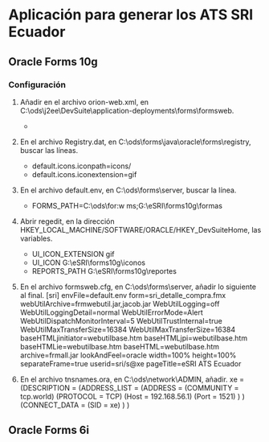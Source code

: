 # Aplicación para generar los ATS SRI Ecuador

## Oracle Forms 10g
### Configuración
1. Añadir en el archivo orion-web.xml, en C:\ods\j2ee\DevSuite\application-deployments\forms\formsweb.
   * <virtual-directory virtual-path="/icons" real-path="G:\eSRI\forms10g\iconos" />
2. En el archivo Registry.dat, en C:\ods\forms\java\oracle\forms\registry, buscar las líneas.
   * default.icons.iconpath=icons/
   * default.icons.iconextension=gif
3. En el archivo default.env, en C:\ods\forms\server, buscar la línea.
   * FORMS_PATH=C:\ods\for:w
ms;G:\eSRI\forms10g\formas
4. Abrir regedit, en la dirección HKEY_LOCAL_MACHINE/SOFTWARE/ORACLE/HKEY_DevSuiteHome, las variables.
   * UI_ICON_EXTENSION	gif
   * UI_ICON		G:\eSRI\forms10g\iconos
   * REPORTS_PATH	G:\eSRI\forms10g\reportes
5. En el archivo formsweb.cfg, en C:\ods\forms\server, añadir lo siguiente al final.
[sri]
envFile=default.env
form=sri_detalle_compra.fmx
webUtilArchive=frmwebutil.jar,jacob.jar
WebUtilLogging=off
WebUtilLoggingDetail=normal
WebUtilErrorMode=Alert
WebUtilDispatchMonitorInterval=5
WebUtilTrustInternal=true
WebUtilMaxTransferSize=16384
WebUtilMaxTransferSize=16384
baseHTMLjinitiator=webutilbase.htm
baseHTMLjpi=webutilbase.htm
baseHTMLie=webutilbase.htm
baseHTML=webutilbase.htm
archive=frmall.jar
lookAndFeel=oracle
width=100%
height=100%
separateFrame=true
userid=sri/s@xe
pageTitle=eSRI ATS Ecuador

6. En el archivo tnsnames.ora, en C:\ods\network\ADMIN, añadir.
xe = 
  (DESCRIPTION = 
    (ADDRESS_LIST = 
        (ADDRESS = 
          (COMMUNITY = tcp.world)
          (PROTOCOL = TCP)
          (Host = 192.168.56.1)
          (Port = 1521)
        )
    )
    (CONNECT_DATA = (SID = xe)
    )
  )



## Oracle Forms 6i
